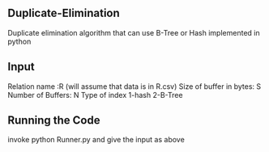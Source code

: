 ## Duplicate-Elimination
Duplicate elimination algorithm that can use B-Tree or Hash implemented in python 

## Input
Relation name :R (will assume that data is in R.csv)
Size of buffer in bytes: S
Number of Buffers: N
Type of index 1-hash 2-B-Tree

## Running the Code
invoke python Runner.py and give the input as above

